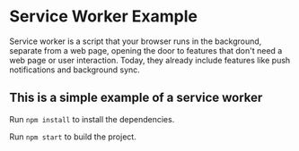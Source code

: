 # Service Worker Example

Service worker is a script that your browser runs in the background, separate from a web page, opening the door to features that don't need a web page or user interaction. Today, they already include features like push notifications and background sync.

## This is a simple example of a service worker

Run `npm install` to install the dependencies.

Run `npm start` to build the project.
